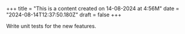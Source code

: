 +++
title = "This is a content created on 14-08-2024 at 4:56M"
date = "2024-08-14T12:37:50.180Z"
draft = false
+++

  Write unit tests for the new features.
        